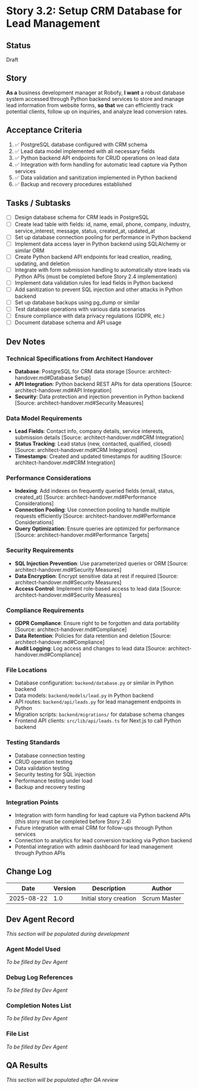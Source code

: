 # Story 3.2: Setup CRM Database for Lead Management

## Status
Draft

## Story
**As a** business development manager at Robofy,
**I want** a robust database system accessed through Python backend services to store and manage lead information from website forms,
**so that** we can efficiently track potential clients, follow up on inquiries, and analyze lead conversion rates.

## Acceptance Criteria
1. ✅ PostgreSQL database configured with CRM schema
2. ✅ Lead data model implemented with all necessary fields
3. ✅ Python backend API endpoints for CRUD operations on lead data
4. ✅ Integration with form handling for automatic lead capture via Python services
5. ✅ Data validation and sanitization implemented in Python backend
6. ✅ Backup and recovery procedures established

## Tasks / Subtasks
- [ ] Design database schema for CRM leads in PostgreSQL
- [ ] Create lead table with fields: id, name, email, phone, company, industry, service_interest, message, status, created_at, updated_at
- [ ] Set up database connection pooling for performance in Python backend
- [ ] Implement data access layer in Python backend using SQLAlchemy or similar ORM
- [ ] Create Python backend API endpoints for lead creation, reading, updating, and deletion
- [ ] Integrate with form submission handling to automatically store leads via Python APIs (must be completed before Story 2.4 implementation)
- [ ] Implement data validation rules for lead fields in Python backend
- [ ] Add sanitization to prevent SQL injection and other attacks in Python backend
- [ ] Set up database backups using pg_dump or similar
- [ ] Test database operations with various data scenarios
- [ ] Ensure compliance with data privacy regulations (GDPR, etc.)
- [ ] Document database schema and API usage

## Dev Notes

### Technical Specifications from Architect Handover
- **Database**: PostgreSQL for CRM data storage [Source: architect-handover.md#Database Setup]
- **API Integration**: Python backend REST APIs for data operations [Source: architect-handover.md#API Integration]
- **Security**: Data protection and injection prevention in Python backend [Source: architect-handover.md#Security Measures]

### Data Model Requirements
- **Lead Fields**: Contact info, company details, service interests, submission details [Source: architect-handover.md#CRM Integration]
- **Status Tracking**: Lead status (new, contacted, qualified, closed) [Source: architect-handover.md#CRM Integration]
- **Timestamps**: Created and updated timestamps for auditing [Source: architect-handover.md#CRM Integration]

### Performance Considerations
- **Indexing**: Add indexes on frequently queried fields (email, status, created_at) [Source: architect-handover.md#Performance Considerations]
- **Connection Pooling**: Use connection pooling to handle multiple requests efficiently [Source: architect-handover.md#Performance Considerations]
- **Query Optimization**: Ensure queries are optimized for performance [Source: architect-handover.md#Performance Targets]

### Security Requirements
- **SQL Injection Prevention**: Use parameterized queries or ORM [Source: architect-handover.md#Security Measures]
- **Data Encryption**: Encrypt sensitive data at rest if required [Source: architect-handover.md#Security Measures]
- **Access Control**: Implement role-based access to lead data [Source: architect-handover.md#Security Measures]

### Compliance Requirements
- **GDPR Compliance**: Ensure right to be forgotten and data portability [Source: architect-handover.md#Compliance]
- **Data Retention**: Policies for data retention and deletion [Source: architect-handover.md#Compliance]
- **Audit Logging**: Log access and changes to lead data [Source: architect-handover.md#Compliance]

### File Locations
- Database configuration: `backend/database.py` or similar in Python backend
- Data models: `backend/models/lead.py` in Python backend
- API routes: `backend/api/leads.py` for lead management endpoints in Python
- Migration scripts: `backend/migrations/` for database schema changes
- Frontend API clients: `src/lib/api/leads.ts` for Next.js to call Python backend

### Testing Standards
- Database connection testing
- CRUD operation testing
- Data validation testing
- Security testing for SQL injection
- Performance testing under load
- Backup and recovery testing

### Integration Points
- Integration with form handling for lead capture via Python backend APIs (this story must be completed before Story 2.4)
- Future integration with email CRM for follow-ups through Python services
- Connection to analytics for lead conversion tracking via Python backend
- Potential integration with admin dashboard for lead management through Python APIs

## Change Log
| Date | Version | Description | Author |
|------|---------|-------------|--------|
| 2025-08-22 | 1.0 | Initial story creation | Scrum Master |

## Dev Agent Record
*This section will be populated during development*

### Agent Model Used
*To be filled by Dev Agent*

### Debug Log References
*To be filled by Dev Agent*

### Completion Notes List
*To be filled by Dev Agent*

### File List
*To be filled by Dev Agent*

## QA Results
*This section will be populated after QA review*